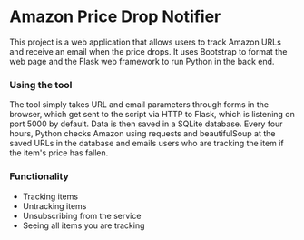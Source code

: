 # Amazon Price Drop Notifier

This project is a web application that allows users to track Amazon URLs and receive an email when the price drops.
It uses Bootstrap to format the web page and the Flask web framework to run Python in the back end.


### Using the tool
The tool simply takes URL and email parameters through forms in the browser, which get sent to the script via HTTP to
Flask, which is listening on port 5000 by default. Data is then saved in a SQLite database. Every four hours, Python
checks Amazon using requests and beautifulSoup at the saved URLs in the database and emails users who are tracking the
item if the item's price has fallen.

### Functionality
- Tracking items
- Untracking items
- Unsubscribing from the service
- Seeing all items you are tracking
